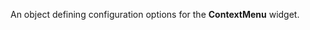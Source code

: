 <!--**
/*-------------------------------------------
    Auto-generated file. Do not modify.
-------------------------------------------

**-->

<!--shortDescription-->
An object defining configuration options for the **ContextMenu** widget.
<!--/shortDescription-->

<!--fullDescription-->

<!--/fullDescription-->